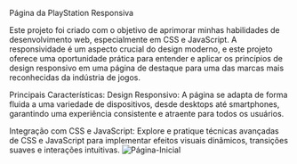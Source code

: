 
Página da PlayStation Responsiva 

Este projeto foi criado com o objetivo de aprimorar minhas habilidades de desenvolvimento web, especialmente em CSS e JavaScript. A responsividade é um aspecto crucial do design moderno, e este projeto oferece uma oportunidade prática para entender e aplicar os princípios de design responsivo em uma página de destaque para uma das marcas mais reconhecidas da indústria de jogos.

Principais Características:
Design Responsivo: A página se adapta de forma fluida a uma variedade de dispositivos, desde desktops até smartphones, garantindo uma experiência consistente e atraente para todos os usuários.

Integração com CSS e JavaScript: Explore e pratique técnicas avançadas de CSS e JavaScript para implementar efeitos visuais dinâmicos, transições suaves e interações intuitivas.
![Página-Inicial](https://github.com/Srd0uglas/PlayStation-Responsive/assets/99682149/5ba48d4b-65e5-4823-b769-2616e1ff9f63)


